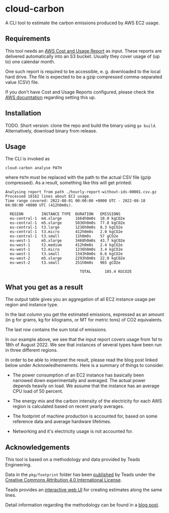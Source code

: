 # cloud-carbon

A CLI tool to estimate the carbon emissions produced by
AWS EC2 usage.

## Requirements

This tool needs an [AWS Cost and Usage Report](https://docs.aws.amazon.com/cur/latest/userguide/what-is-cur.html) as input. These reports are delivered automatically into an S3 bucket. Usually they cover usage of (up to) one calendar month.

One such report is required to be accessible, e. g. downloaded to the local hard drive. The file is expected to be a gzip compressed comma-separated value (CSV) file.

If you don't have Cost and Usage Reports configured, please check the [AWS documtation](https://docs.aws.amazon.com/cur/latest/userguide/cur-create.html) regarding setting this up.

## Installation

TODO. Short version: clone the repo and build the binary using `go build`. Alternatively, download binary from release.

## Usage

The CLI is invoked as

```nohighlight
cloud-carbon analyse PATH
```

where `PATH` must be replaced with the path to the actual CSV file (gzip compressed). As a result, something like this will get printed:

```nohighlight
Analysing report from path ./hourly-report-without-ids-00001.csv.gz
Processed 18162 lines about EC2 usage.
Time range covered: 2022-08-01 00:00:00 +0000 UTC - 2022-08-18 04:00:00 +0000 UTC (412h0m0s).

  REGION        INSTANCE TYPE  DURATION   EMISSIONS
  eu-central-1  m4.xlarge      1664h0m0s  18.0 kgCO2e
  eu-central-1  m5.xlarge      5836h0m0s  77.8 kgCO2e
  eu-central-1  t3.large       1236h0m0s  8.3 kgCO2e
  eu-central-1  t3.micro       412h0m0s   2.0 kgCO2e
  eu-central-1  t3.small       11h0m0s    57 gCO2e
  eu-west-1     m5.xlarge      3468h0m0s  43.7 kgCO2e
  eu-west-1     t2.medium      412h0m0s   2.4 kgCO2e
  eu-west-1     t2.micro       1236h0m0s  3.4 kgCO2e
  eu-west-1     t3.small       1343h0m0s  6.6 kgCO2e
  eu-west-2     m5.xlarge      2293h0m0s  22.0 kgCO2e
  eu-west-2     t3.small       251h0m0s   965 gCO2e

                                 TOTAL      185.4 KGCO2E
```

## What you get as a result

The output table gives you an aggregation of all EC2 instance usage per region and instance type.

In the last column you get the estimated emissions, expressed as an amount (in g for grams, kg for kilograms, or MT for metric tons) of CO2 equivalents.

The last row contains the sum total of emissions.

In our example above, we see that the input report covers usage from 1st to 18th of August 2022. We see that instances of several types have been run in three different regions.

In order to be able to interpret the result, please read the blog post linked below under Acknowledhememnts. Here is a summary of things to consider.

- The power consumption of an EC2 instance has basically been narrowed down experimentally and averaged. The actual power depends heavily on load. We assume that the instance has an average CPU load of 50 percent.

- The energy mix and the carbon intensity of the electricity for each AWS region is calculated based on recent yearly averages.

- The footprint of machine production is accounted for, based on some reference data and average hardware lifetimes.

- Networking and it's electricity usage is not accounted for.

## Acknowledgements

This tool is based on a methodology and data provided by Teads Engineering.

Data in the `pkg/footprint` folder has been [published](https://docs.google.com/spreadsheets/d/1DqYgQnEDLQVQm5acMAhLgHLD8xXCG9BIrk-_Nv6jF3k/edit#gid=504755275) by Teads under the [Creative Commons Attribution 4.0 International License](https://creativecommons.org/licenses/by/4.0/).

Teads provides an [interactive web UI](https://engineering.teads.com/sustainability/carbon-footprint-estimator-for-aws-instances/) for creating estimates along the same lines.

Detail information regarding the methodology can be found in a [blog post](https://medium.com/teads-engineering/building-an-aws-ec2-carbon-emissions-dataset-3f0fd76c98ac).
